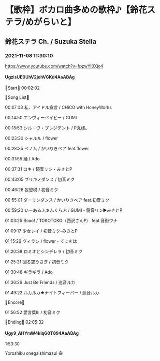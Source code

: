 # 【歌枠】ボカロ曲多めの歌枠♪【鈴花ステラ/めがらいと】

## 鈴花ステラ Ch. / Suzuka Stella

### 2021-11-08 11:30:10

https://www.youtube.com/watch?v=fpzwYl0Xjo4

#### UgzisUE0UhV2johVGKd4AaABAg

🔔Start🔔 00:02:02



🔔Song List🔔

00:07:03 私、アイドル宣言 / CHiCO with HoneyWorks

00:14:50 エンヴィーベイビー / GUMI

00:18:53 シル・ヴ・プレジデント / P丸様。

00:23:30 シャルル / flower

00:28:35 ベノム / かいりきベア feat.flower

00:31:55 踊 / Ado

00:37:31 ロキ / 鏡音リン・みきとP

00:43:05 ブリキノダンス / 初音ミク

00:46:28 妄想税 / 初音ミク

00:55:01 ダーリンダンス / かいりきベア feat.初音ミク

00:59:20 いーあるふぁんくらぶ / GUMI・鏡音リン▶みきとP

01:03:25 Booo! / TOKOTOKO（西沢さんP） feat.音街ウナ

01:09:17 少女レイ / 初音ミク-みきとP

01:15:29 ヴィラン / flower・てにをは

01:20:38 ロミオとシンデレラ / 初音ミク

01:25:21 回る空うさぎ / 初音ミク

01:30:48 ギラギラ / Ado

01:36:29 Just Be Friends / 巡音ルカ

01:49:22 ルカルカ★ナイトフィーバー / 巡音ルカ



🔔Encore🔔

01:56:52 愛言葉Ⅲ / 初音ミク



🔔Ending🔔 02:05:32



#### Ugy9_AHYmW4klqG0T894AaABAg

1:53:30

Yoroshiku onegaishimasu! 😆

